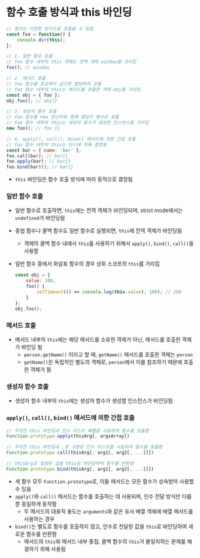 # 함수 호출 방식과 this 바인딩

```js
// 함수는 다양한 방식으로 호출될 수 있음
const foo = function() {
	console.dir(this);
};

// 1. 일반 함수 호출
// foo 함수 내부의 this 객체는 전역 객체 window를 가리킴
foo(); // window

// 2. 메서드 호출
// foo 함수를 프로퍼티 값으로 할당하여 호출
// foo 함수 내부의 this는 메서드를 호출한 객체 obj를 가리킴
const obj = { foo };
obj.foo(); // obj{}

// 3. 생성자 함수 호출
// foo 함수를 new 연산자와 함께 생성자 함수로 호출
// foo 함수 내부의 this는 생성자 함수가 생성한 인스턴스를 가리킴
new foo(); // foo {}

// 4. apply(), call(), bind() 메서드에 의한 간접 호출
// foo 함수 내부의 this는 인수에 의해 결정됨
const bar = { name: 'bar' };
foo.call(bar); // bar{}
foo.apply(bar); // bar{}
foo.bind(bar)(); // bar{}
```

* `this` 바인딩은 함수 호출 방식에 따라 동적으로 결정됨

### 일반 함수 호출

* 일반 함수로 호출하면, `this`에는 전역 객체가 바인딩되며, strict mode에서는 `undefined`가 바인딩됨
* 중첩 함수나 콜백 함수도 일반 함수로 실행되면, `this`에 전역 객체가 바인딩됨
	* 객체의 콜백 함수 내에서 `this`를 사용하기 위해서 `apply()`, `bind()`, `call()`을 사용함
* 일반 함수 중에서 화살표 함수의 경우 상위 스코프의 `this`를 가리킴

	```js
	const obj = {
		value: 100,
		foo() {
			setTimeout(() => console.log(this.value), 100); // 100
		}
	};
	obj.foo();
	```

### 메서드 호출

* 메서드 내부의 `this`에는 해당 메서드를 소유한 객체가 아닌, 메서드를 호출한 객체가 바인딩 됨
	* `person.getName()` 이라고 할 때, `getName()` 메서드를 호출한 객체는 `person`
	* `getName()`은 독립적인 별도의 객체로, `person`에서 이를 참조하기 때문에 호출한 객체가 됨

### 생성자 함수 호출

* 생성자 함수 내부의  `this`에는 생성자 함수가 생성할 인스턴스가 바인딩됨

### `apply()`, `call()`, `bind()` 메서드에 의한 간접 호출

```js
// 주어진 this 바인딩과 인수 리스트 배열을 사용하여 함수를 호출함
Function.prototype.apply(thisArg[, argsArray])

// 주어진 this 바인딩과 ,로 구분된 인수 리스트를 사용하여 함수를 호출함
Function.prototype.call(thisArg[, arg1[, arg2[, ...]]])

// thisArg로 설정된 값을 this로 바인딩하여 함수를 반환함
Function.prototype.bind(thisArg[, arg1[, arg2[, ...]]])
```

* 세 함수 모두 `Function.prototype`로, 이들 메서드는 모든 함수가 상속받아 사용할 수 있음
* `apply()`와 `call()` 메서드는 함수를 호출하는 데 사용되며, 인수 전달 방식만 다를 뿐 동일하게 동작함
	* 두 메서드의 대표적 용도는 `arguments`와 같은 유사 배열 객체에 배열 메서드를 사용하는 경우
* `bind()`는 별도로 함수를 호출하지 않고, 인수로 전달된 값을 `this`로 바인딩하여 새로운 함수를 반환함
	* 메서드의 `this`와 메서드 내부 중첩, 콜백 함수의 `this`가 불일치하는 문제를 해결하기 위해 사용됨